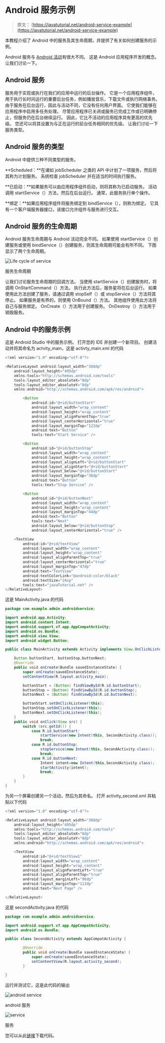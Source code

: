 # Android 服务示例

> 原文： [https://javatutorial.net/android-service-example](https://javatutorial.net/android-service-example)

本教程介绍了 Android 中的服务及其生命周期，并提供了有关如何创建服务的示例。

Android 服务与 [Android 活动](https://javatutorial.net/android-activity-example)有很大不同。 这是 Android 应用程序开发的概念。 让我们讨论一下。

## Android 服务

服务用于实现或执行在我们的应用中运行的后台操作。 它是一个应用程序组件，用于执行长时间运行的重要后台任务，例如播放音乐，下载文件或执行网络事务。 由于服务在后台运行，因此与活动不同，它没有任何用户界面。 它使我们能够在应用程序中启用多任务处理。 尽管应用程序已关闭或服务已完成工作或已明确停止，但服务仍在后台继续运行。 因此，它比不活动的应用程序具有更高的优先级。 您还可以将其设置为与正在运行的前台任务相同的优先级。 让我们讨论一下服务类型。

## Android 服务的类型

Android 中提供三种不同类型的服务。

**Scheduled：**在诸如 jobScheduler 之类的 API 中计划了一项服务，然后将其称为计划服务。 系统检查 jobScheduler 并在适当的时间执行服务。

**已启动：**如果服务可以由应用程序组件启动，则将其称为已启动服务。 活动调用 startService（）方法，然后在后台运行。 通常，此服务执行单个操作。

**绑定：**如果应用程序组件将服务绑定到 bindService（），则称为绑定。 它具有一个客户端服务器接口，该接口允许组件与服务进行交互。

## **Android 服务**的生命周期

Android 服务生命周期与 Android 活动完全不同。 如果使用 startService（）创建服务或使用 bindService（）创建服务，则其生命周期可能会有所不同。 下图显示了两个生命周期。

![Life cycle of service](img/a49927bad28ace0cdee3856625e62d00.jpg)

服务生命周期

让我们讨论服务生命周期的回调方法。 当使用 startService（）创建服务时，将调用 OnStartCommand（）方法。 执行此方法后，服务星将在后台运行。 如果使用此方法创建了服务，请通过调用 stopSelf（）或 stopService（）方法将其停止。 如果服务是有界的，则使用 OnBound（）方法。 其他组件使用此方法将自己与服务绑定。 OnCreate（）方法用于创建服务。 OnDestroy（）方法用于销毁服务。

## **Android** 中的服务示例

这是 Android Studio 中的服务示例。 打开您的 IDE 并创建一个新项目。 创建活动并将其命名为 actvity_main，这是 activty_main.xml 的代码

```java
<?xml version="1.0" encoding="utf-8"?>

<RelativeLayout android:layout_width="368dp"
    android:layout_height="495dp"
    xmlns:tools="http://schemas.android.com/tools"
    tools:layout_editor_absoluteX="8dp"
    tools:layout_editor_absoluteY="8dp"
    xmlns:android="http://schemas.android.com/apk/res/android">

        <Button
            android:id="@+id/buttonStart"
            android:layout_width="wrap_content"
            android:layout_height="wrap_content"
            android:layout_alignParentTop="true"
            android:layout_centerHorizontal="true"
            android:layout_marginTop="122dp"
            android:text="Button"
            tools:text="Start Service" />

        <Button
            android:id="@+id/buttonStop"
            android:layout_width="wrap_content"
            android:layout_height="wrap_content"
            android:layout_alignLeft="@+id/buttonStart"
            android:layout_alignStart="@+id/buttonStart"
            android:layout_below="@+id/buttonStart"
            android:layout_marginTop="36dp"
            android:text="Button"
            tools:text="Stop Service" />

        <Button
            android:id="@+id/buttonNext"
            android:layout_width="wrap_content"
            android:layout_height="wrap_content"
            android:layout_marginTop="44dp"
            android:text="Button"
            tools:text="Next"
            android:layout_below="@+id/buttonStop"
            android:layout_centerHorizontal="true" />

    <TextView
        android:id="@+id/textView"
        android:layout_width="wrap_content"
        android:layout_height="wrap_content"
        android:layout_alignParentTop="true"
        android:layout_centerHorizontal="true"
        android:layout_marginTop="47dp"
        android:text="TextView"
        android:textColorLink="@android:color/black"
        android:textSize="24sp"
        tools:text="javaTutorial.net" />
</RelativeLayout>

```

这是 MainActivity.java 的代码

```java
package com.example.admin.androidservice;

import android.app.Activity;
import android.content.Intent;
import android.support.v7.app.AppCompatActivity;
import android.os.Bundle;
import android.view.View;
import android.widget.Button;

public class MainActivity extends Activity implements View.OnClickListener {

    Button buttonStart, buttonStop,buttonNext;
    @Override
    public void onCreate(Bundle savedInstanceState) {
        super.onCreate(savedInstanceState);
        setContentView(R.layout.activity_main);

        buttonStart = (Button) findViewById(R.id.buttonStart);
        buttonStop = (Button) findViewById(R.id.buttonStop);
        buttonNext = (Button) findViewById(R.id.buttonNext);

        buttonStart.setOnClickListener(this);
        buttonStop.setOnClickListener(this);
        buttonNext.setOnClickListener(this);
    }
    public void onClick(View src) {
        switch (src.getId()) {
            case R.id.buttonStart:
                startService(new Intent(this, SecondActivity.class));
                break;
            case R.id.buttonStop:
                stopService(new Intent(this, SecondActivity.class));
                break;
            case R.id.buttonNext:
                Intent intent=new Intent(this,SecondActivity.class);
                startActivity(intent);
                break;
        }
    }
}

```

为另一个屏幕创建另一个活动，然后为其命名。 打开 activity_second.xml 并粘贴以下代码

```java
<?xml version="1.0" encoding="utf-8"?>

<RelativeLayout android:layout_width="368dp"
    android:layout_height="495dp"
    xmlns:tools="http://schemas.android.com/tools"
    tools:layout_editor_absoluteX="8dp"
    tools:layout_editor_absoluteY="8dp"
    xmlns:android="http://schemas.android.com/apk/res/android">

    <TextView
        android:id="@+id/textView1"
        android:layout_width="wrap_content"
        android:layout_height="wrap_content"
        android:layout_alignParentLeft="true"
        android:layout_alignParentTop="true"
        android:layout_marginLeft="96dp"
        android:layout_marginTop="112dp"
        android:text="Next Page" />

</RelativeLayout>

```

这是 secondActivity.java 的代码

```java
package com.example.admin.androidservice;

import android.support.v7.app.AppCompatActivity;
import android.os.Bundle;

public class SecondActivity extends AppCompatActivity {

        @Override
        public void onCreate(Bundle savedInstanceState) {
            super.onCreate(savedInstanceState);
            setContentView(R.layout.activity_second);
        }

}

```

运行并测试它，这是此代码的输出

![android service](img/f833d8942b3b931d6085ac528e2b81e2.jpg)

android 服务

![service](img/8b3a1aebf532be97c88473bc41b2a878.jpg)

服务

您可以从此[链接](https://github.com/JavaTutorialNetwork/Tutorials/blob/master/AndroidService.rar)下载代码。